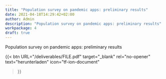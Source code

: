 ```yaml
---
title: "Population survey on pandemic apps: preliminary results"
date: 2021-04-18T14:29:42+02:00
author: Admin
description: "Population survey on pandemic apps: preliminary results"
workpackage: 4
draft: true
---
```


Population survey on pandemic apps: preliminary results


{{< btn
        URL="/deliverables/FILE.pdf"
        target="_blank"
        rel="no-opener"
        text="herunterladen"
        icon="tf-ion-document"
>}}
